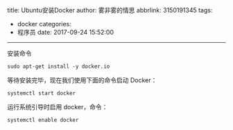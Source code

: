 title: Ubuntu安装Docker
author: 雾非雾的情思
abbrlink: 3150191345
tags:
  - docker
categories:
  - 程序员
date: 2017-09-24 15:52:00
---
安装命令
```
sudo apt-get install -y docker.io

```
等待安装完毕，现在我们使用下面的命令启动 Docker：
```
systemctl start docker
```
运行系统引导时启用 docker，命令：
```
systemctl enable docker
```